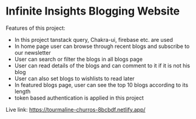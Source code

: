 # Infinite Insights Blogging Website
Features of this project:
- In this project tanstack query, Chakra-ui, firebase etc. are used
- In home page user can browse through recent blogs and subscribe to our newsletter
- User can search or filter the blogs in all blogs page
- User can read details of the blogs and can comment to it if it is not his blog
- User can also set blogs to wishlists to read later
- In featured blogs page, user can see the top 10 blogs according to its length
- token based authentication is applied in this project

Live link: https://tourmaline-churros-8bcbdf.netlify.app/
